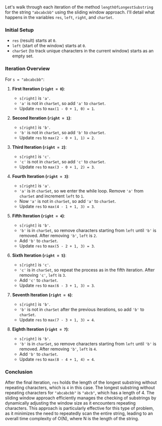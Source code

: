 <p>

Let's walk through each iteration of the method `lengthOfLongestSubstring` for the string `"abcabcbb"` using the sliding window approach. I'll detail what happens in the variables `res`, `left`, `right`, and `charSet`.

### Initial Setup
- `res` (result) starts at `0`.
- `left` (start of the window) starts at `0`.
- `charSet` (to track unique characters in the current window) starts as an empty set.

### Iteration Overview
For `s = "abcabcbb"`:

1. **First Iteration (`right = 0`)**:
   - `s[right]` is `'a'`.
   - `'a'` is not in `charSet`, so add `'a'` to `charSet`.
   - Update `res` to `max(1 - 0 + 1, 0) = 1`.

2. **Second Iteration (`right = 1`)**:
   - `s[right]` is `'b'`.
   - `'b'` is not in `charSet`, so add `'b'` to `charSet`.
   - Update `res` to `max(2 - 0 + 1, 1) = 2`.

3. **Third Iteration (`right = 2`)**:
   - `s[right]` is `'c'`.
   - `'c'` is not in `charSet`, so add `'c'` to `charSet`.
   - Update `res` to `max(3 - 0 + 1, 2) = 3`.

4. **Fourth Iteration (`right = 3`)**:
   - `s[right]` is `'a'`.
   - `'a'` is in `charSet`, so we enter the while loop. Remove `'a'` from `charSet` and increment `left` to `1`.
   - Now `'a'` is not in `charSet`, so add `'a'` to `charSet`.
   - Update `res` to `max(4 - 1 + 1, 3) = 3`.

5. **Fifth Iteration (`right = 4`)**:
   - `s[right]` is `'b'`.
   - `'b'` is in `charSet`, so remove characters starting from `left` until `'b'` is removed. After removing `'b'`, `left` is `2`.
   - Add `'b'` to `charSet`.
   - Update `res` to `max(5 - 2 + 1, 3) = 3`.

6. **Sixth Iteration (`right = 5`)**:
   - `s[right]` is `'c'`.
   - `'c'` is in `charSet`, so repeat the process as in the fifth iteration. After removing `'c'`, `left` is `3`.
   - Add `'c'` to `charSet`.
   - Update `res` to `max(6 - 3 + 1, 3) = 3`.

7. **Seventh Iteration (`right = 6`)**:
   - `s[right]` is `'b'`.
   - `'b'` is not in `charSet` after the previous iterations, so add `'b'` to `charSet`.
   - Update `res` to `max(7 - 3 + 1, 3) = 4`.

8. **Eighth Iteration (`right = 7`)**:
   - `s[right]` is `'b'`.
   - `'b'` is in `charSet`, so remove characters starting from `left` until `'b'` is removed. After removing `'b'`, `left` is `4`.
   - Add `'b'` to `charSet`.
   - Update `res` to `max(8 - 4 + 1, 4) = 4`.

### Conclusion
After the final iteration, `res` holds the length of the longest substring without repeating characters, which is `4` in this case. The longest substring without repeating characters for `"abcabcbb"` is `"abcb"`, which has a length of 4.
The sliding window approach efficiently manages the checking of substrings by dynamically adjusting the window size as it encounters repeating characters. This approach is particularly effective for this type of problem, as it minimizes the need to repeatedly scan the entire string, leading to an overall time complexity of O(N), where N is the length of the string.
</p>
